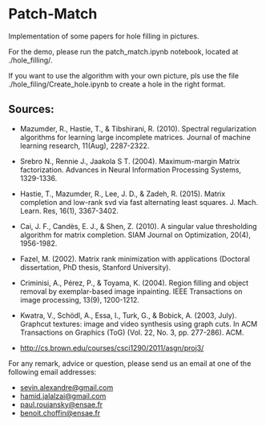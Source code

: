 ﻿# Patch-Match
Implementation of some papers for hole filling in pictures.

For the demo, please run the patch_match.ipynb notebook, located at ./hole_filling/.

If you want to use the algorithm with your own picture, pls use the file ./hole_filing/Create_hole.ipynb to create a hole in the right format.

## Sources:

- Mazumder, R., Hastie, T., & Tibshirani, R. (2010). Spectral regularization algorithms for learning large incomplete matrices. Journal of machine learning research, 11(Aug), 2287-2322.

- Srebro N., Rennie J., Jaakola S T. (2004). Maximum-margin Matrix factorization. Advances in Neural Information Processing Systems, 1329-1336.

- Hastie, T., Mazumder, R., Lee, J. D., & Zadeh, R. (2015). Matrix completion and low-rank svd via fast alternating least squares. J. Mach. Learn. Res, 16(1), 3367-3402.

- Cai, J. F., Candès, E. J., & Shen, Z. (2010). A singular value thresholding algorithm for matrix completion. SIAM Journal on Optimization, 20(4), 1956-1982.

- Fazel, M. (2002). Matrix rank minimization with applications (Doctoral dissertation, PhD thesis, Stanford University).

- Criminisi, A., Pérez, P., & Toyama, K. (2004). Region filling and object removal by exemplar-based image inpainting. IEEE Transactions on image processing, 13(9), 1200-1212.

- Kwatra, V., Schödl, A., Essa, I., Turk, G., & Bobick, A. (2003, July). Graphcut textures: image and video synthesis using graph cuts. In ACM Transactions on Graphics (ToG) (Vol. 22, No. 3, pp. 277-286). ACM.

- http://cs.brown.edu/courses/csci1290/2011/asgn/proj3/

For any remark, advice or question, please send us an email at one of the following email addresses:
- sevin.alexandre@gmail.com
- hamid.jalalzai@gmail.com
- paul.roujansky@ensae.fr
- benoit.choffin@ensae.fr
